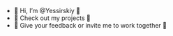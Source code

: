 - 👋 Hi, I’m @Yessirskiy 👋
- 👀 Check out my projects 👀
- 🌱 Give your feedback or invite me to work together 🌱 
<!---
Yessirskiy/Yessirskiy is a ✨ special ✨ repository because its `README.md` (this file) appears on your GitHub profile.
You can click the Preview link to take a look at your changes.
--->
